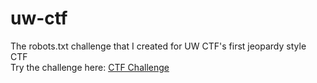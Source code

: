 # uw-ctf
The robots.txt challenge that I created for UW CTF's first jeopardy style CTF
<br>
Try the challenge here:  <a href="https://uw-web-challenge.netlify.app/">CTF Challenge</a>
